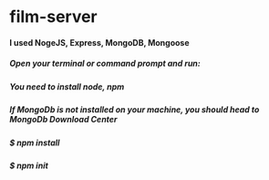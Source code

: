 # film-server

#### I used NogeJS, Express, MongoDB, Mongoose


##### Open your terminal or command prompt and run:

##### You need to install node, npm
##### If MongoDb is not installed on your machine, you should head to MongoDb Download Center
##### $ npm install 
##### $ npm init 
